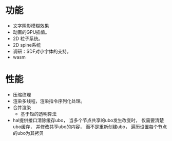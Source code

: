 # 功能

* 文字阴影模糊效果
* 动画的GPU插值。
* 2D 粒子系统。
* 2D spine系统
* 调研：SDF对小字体的支持。
* wasm

# 性能

* 压缩纹理
* 渲染多线程，渲染指令序列化处理。
* 合并渲染
   + 基于矩的透明算法
* hal提供接口清除缓存ubo， 当多个节点共享的ubo发生改变时， 仅需要清楚ubo缓存， 并修改共享ubo的内容， 而不是重新创建ubo， 遍历设置每个节点的ubo为其拷贝